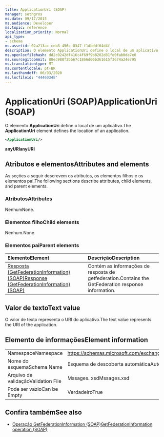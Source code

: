```yaml
---
title: ApplicationUri (SOAP)
manager: sethgros
ms.date: 09/17/2015
ms.audience: Developer
ms.topic: reference
localization_priority: Normal
api_type:
- schema
ms.assetid: 02a213ac-ceb3-456c-8347-f1dbddf64d4f
description: O elemento ApplicationUri define o local de um aplicativo.
ms.openlocfilehash: dd2c0242df416c4f69f9b8202d81fe0fab0da7e0
ms.sourcegitcommit: 88ec988f2bb67c1866d06b361615f3674a24e795
ms.translationtype: MT
ms.contentlocale: pt-BR
ms.lasthandoff: 06/03/2020
ms.locfileid: "44460348"
---
```

# <a name="applicationuri-soap"></a><span data-ttu-id="23236-103">ApplicationUri (SOAP)</span><span class="sxs-lookup"><span data-stu-id="23236-103">ApplicationUri (SOAP)</span></span>

<span data-ttu-id="23236-104">O elemento **ApplicationUri** define o local de um aplicativo.</span><span class="sxs-lookup"><span data-stu-id="23236-104">The **ApplicationUri** element defines the location of an application.</span></span> 
  
```XML
<ApplicationUri/>
```

 <span data-ttu-id="23236-105">**anyURI**</span><span class="sxs-lookup"><span data-stu-id="23236-105">**anyURI**</span></span>
## <a name="attributes-and-elements"></a><span data-ttu-id="23236-106">Atributos e elementos</span><span class="sxs-lookup"><span data-stu-id="23236-106">Attributes and elements</span></span>

<span data-ttu-id="23236-107">As seções a seguir descrevem os atributos, os elementos filhos e os elementos pai.</span><span class="sxs-lookup"><span data-stu-id="23236-107">The following sections describe attributes, child elements, and parent elements.</span></span>
  
### <a name="attributes"></a><span data-ttu-id="23236-108">Atributos</span><span class="sxs-lookup"><span data-stu-id="23236-108">Attributes</span></span>

<span data-ttu-id="23236-109">Nenhum</span><span class="sxs-lookup"><span data-stu-id="23236-109">None.</span></span>
  
### <a name="child-elements"></a><span data-ttu-id="23236-110">Elementos filho</span><span class="sxs-lookup"><span data-stu-id="23236-110">Child elements</span></span>

<span data-ttu-id="23236-111">Nenhum.</span><span class="sxs-lookup"><span data-stu-id="23236-111">None.</span></span>
  
### <a name="parent-elements"></a><span data-ttu-id="23236-112">Elementos pai</span><span class="sxs-lookup"><span data-stu-id="23236-112">Parent elements</span></span>

|<span data-ttu-id="23236-113">**Elemento**</span><span class="sxs-lookup"><span data-stu-id="23236-113">**Element**</span></span>|<span data-ttu-id="23236-114">**Descrição**</span><span class="sxs-lookup"><span data-stu-id="23236-114">**Description**</span></span>|
|:-----|:-----|
|[<span data-ttu-id="23236-115">Resposta (GetFederationInformation) (SOAP)</span><span class="sxs-lookup"><span data-stu-id="23236-115">Response (GetFederationInformation) (SOAP)</span></span>](response-getfederationinformationsoap.md) <br/> |<span data-ttu-id="23236-116">Contém as informações de resposta de getfederation.</span><span class="sxs-lookup"><span data-stu-id="23236-116">Contains the GetFederation response information.</span></span>  <br/> |
   
## <a name="text-value"></a><span data-ttu-id="23236-117">Valor de texto</span><span class="sxs-lookup"><span data-stu-id="23236-117">Text value</span></span>

<span data-ttu-id="23236-118">O valor de texto representa o URI do aplicativo.</span><span class="sxs-lookup"><span data-stu-id="23236-118">The text value represents the URI of the application.</span></span>
  
## <a name="element-information"></a><span data-ttu-id="23236-119">Elemento de informações</span><span class="sxs-lookup"><span data-stu-id="23236-119">Element information</span></span>

|||
|:-----|:-----|
|<span data-ttu-id="23236-120">Namespace</span><span class="sxs-lookup"><span data-stu-id="23236-120">Namespace</span></span>  <br/> |https://schemas.microsoft.com/exchange/2010/Autodiscover  <br/> |
|<span data-ttu-id="23236-121">Nome do esquema</span><span class="sxs-lookup"><span data-stu-id="23236-121">Schema Name</span></span>  <br/> |<span data-ttu-id="23236-122">Esquema de descoberta automática</span><span class="sxs-lookup"><span data-stu-id="23236-122">Autodiscover schema</span></span>  <br/> |
|<span data-ttu-id="23236-123">Arquivo de validação</span><span class="sxs-lookup"><span data-stu-id="23236-123">Validation File</span></span>  <br/> |<span data-ttu-id="23236-124">Mssages. xsd</span><span class="sxs-lookup"><span data-stu-id="23236-124">Mssages.xsd</span></span>  <br/> |
|<span data-ttu-id="23236-125">Pode ser vazio</span><span class="sxs-lookup"><span data-stu-id="23236-125">Can be Empty</span></span>  <br/> |<span data-ttu-id="23236-126">Verdadeiro</span><span class="sxs-lookup"><span data-stu-id="23236-126">True</span></span>  <br/> |
   
## <a name="see-also"></a><span data-ttu-id="23236-127">Confira também</span><span class="sxs-lookup"><span data-stu-id="23236-127">See also</span></span>

- [<span data-ttu-id="23236-128">Operação GetFederationInformation (SOAP)</span><span class="sxs-lookup"><span data-stu-id="23236-128">GetFederationInformation operation (SOAP)</span></span>](getfederationinformation-operation-soap.md)

